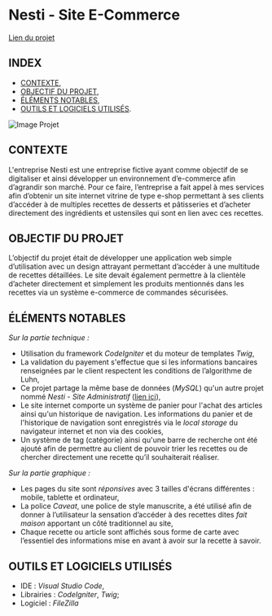 # Nesti - Site E-Commerce

[Lien du projet](https://projets.teillieraxel.com/nesti-site-e-commerce/public/)

## INDEX

- [CONTEXTE](https://github.com/Axel-Teillier/Nesti-Site-E-Commerce/blob/master/README.md#contexte),
- [OBJECTIF DU PROJET](https://github.com/Axel-Teillier/Nesti-Site-E-Commerce/blob/master/README.md#objectif-du-projet),
- [ÉLÉMENTS NOTABLES](https://github.com/Axel-Teillier/Nesti-Site-E-Commerce/blob/master/README.md#éléments-notables),
- [OUTILS ET LOGICIELS UTILISÉS](https://github.com/Axel-Teillier/Nesti-Site-E-Commerce/blob/master/README.md#outils-et-logiciels-utilisés).

![Image Projet](https://teillieraxel.com/static/media/Nesti%20-%20site%20e-commerce.971e46e6.png)


## CONTEXTE

L'entreprise Nesti est une entreprise fictive ayant comme objectif de se digitaliser et ainsi développer un environnement d’e-commerce afin d’agrandir son marché. Pour ce faire, l’entreprise a fait appel à mes services afin d’obtenir un site internet vitrine de type e-shop permettant à ses clients d’accéder à de multiples recettes de desserts et pâtisseries et d’acheter directement des ingrédients et ustensiles qui sont en lien avec ces recettes.


## OBJECTIF DU PROJET

L’objectif du projet était de développer une application web simple d’utilisation avec un design attrayant permettant d’accéder à une multitude de recettes détaillées. Le site devait également permettre à la clientèle d’acheter directement et simplement les produits mentionnés dans les recettes via un système e-commerce de commandes sécurisées.


## ÉLÉMENTS NOTABLES

*Sur la partie technique :* 

- Utilisation du framework *CodeIgniter* et du moteur de templates *Twig*,
- La validation du payement s'effectue que si les informations bancaires renseignées par le client respectent les conditions de l’algorithme de Luhn,
- Ce projet partage la même base de données (*MySQL*) qu'un autre projet nommé *Nesti - Site Administratif* ([lien ici](https://github.com/Axel-Teillier/Nesti-Site-Administratif)),
- Le site internet comporte un système de panier pour l'achat des articles ainsi qu'un historique de navigation. Les informations du panier et de l'historique de navigation sont enregistrés via le *local storage* du navigateur internet et non via des cookies,
- Un système de tag (catégorie) ainsi qu'une barre de recherche ont été ajouté afin de permettre au client de pouvoir trier les recettes ou de chercher directement une recette qu’il souhaiterait réaliser.

*Sur la partie graphique :* 

- Les pages du site sont *réponsives* avec 3 tailles d'écrans différentes : mobile, tablette et ordinateur,
- La police *Caveat*, une police de style manuscrite, a été utilisé afin de donner à l’utilisateur la sensation d’accéder à des recettes dites *fait maison* apportant un côté traditionnel au site,
- Chaque recette ou article sont affichés sous forme de carte avec l’essentiel des informations mise en avant à avoir sur la recette à savoir.


## OUTILS ET LOGICIELS UTILISÉS

- IDE : *Visual Studio Code*,
- Librairies : *CodeIgniter*, *Twig*;
- Logiciel : *FileZilla*
